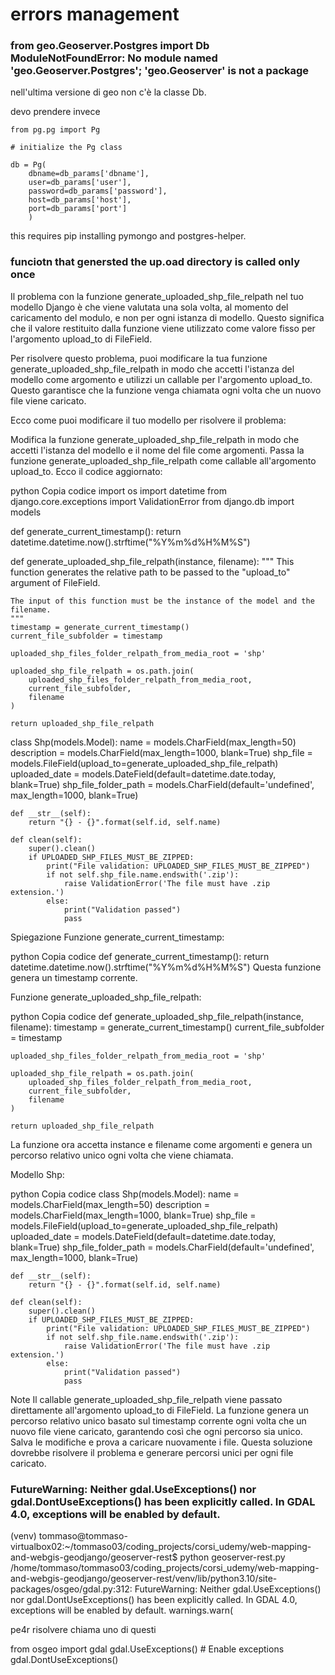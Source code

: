 # errors management

###    from geo.Geoserver.Postgres import Db <br>ModuleNotFoundError: No module named 'geo.Geoserver.Postgres'; 'geo.Geoserver' is not a package

nell'ultima versione di geo non c'è la classe Db.

devo prendere invece


    from pg.pg import Pg

    # initialize the Pg class

    db = Pg(
        dbname=db_params['dbname'], 
        user=db_params['user'], 
        password=db_params['password'], 
        host=db_params['host'], 
        port=db_params['port']
        )

this requires pip installing pymongo and postgres-helper.


### funciotn that genersted the up.oad directory is called only once

Il problema con la funzione generate_uploaded_shp_file_relpath nel tuo modello Django è che viene valutata una sola volta, al momento del caricamento del modulo, e non per ogni istanza di modello. Questo significa che il valore restituito dalla funzione viene utilizzato come valore fisso per l'argomento upload_to di FileField.

Per risolvere questo problema, puoi modificare la tua funzione generate_uploaded_shp_file_relpath in modo che accetti l'istanza del modello come argomento e utilizzi un callable per l'argomento upload_to. Questo garantisce che la funzione venga chiamata ogni volta che un nuovo file viene caricato.

Ecco come puoi modificare il tuo modello per risolvere il problema:

Modifica la funzione generate_uploaded_shp_file_relpath in modo che accetti l'istanza del modello e il nome del file come argomenti.
Passa la funzione generate_uploaded_shp_file_relpath come callable all'argomento upload_to.
Ecco il codice aggiornato:

python
Copia codice
import os
import datetime
from django.core.exceptions import ValidationError
from django.db import models

def generate_current_timestamp():
    return datetime.datetime.now().strftime("%Y%m%d%H%M%S")

def generate_uploaded_shp_file_relpath(instance, filename):
    """
    This function generates the relative path to be passed to the "upload_to" argument of FileField.
    
    The input of this function must be the instance of the model and the filename.
    """
    timestamp = generate_current_timestamp()
    current_file_subfolder = timestamp

    uploaded_shp_files_folder_relpath_from_media_root = 'shp'

    uploaded_shp_file_relpath = os.path.join(
        uploaded_shp_files_folder_relpath_from_media_root,  
        current_file_subfolder,
        filename
    )

    return uploaded_shp_file_relpath

class Shp(models.Model):
    name = models.CharField(max_length=50)
    description = models.CharField(max_length=1000, blank=True)
    shp_file = models.FileField(upload_to=generate_uploaded_shp_file_relpath)
    uploaded_date = models.DateField(default=datetime.date.today, blank=True)
    shp_file_folder_path = models.CharField(default='undefined', max_length=1000, blank=True)

    def __str__(self):
        return "{} - {}".format(self.id, self.name)

    def clean(self):
        super().clean()
        if UPLOADED_SHP_FILES_MUST_BE_ZIPPED:
            print("File validation: UPLOADED_SHP_FILES_MUST_BE_ZIPPED")
            if not self.shp_file.name.endswith('.zip'):
                raise ValidationError('The file must have .zip extension.')
            else:
                print("Validation passed")
                pass
Spiegazione
Funzione generate_current_timestamp:

python
Copia codice
def generate_current_timestamp():
    return datetime.datetime.now().strftime("%Y%m%d%H%M%S")
Questa funzione genera un timestamp corrente.

Funzione generate_uploaded_shp_file_relpath:

python
Copia codice
def generate_uploaded_shp_file_relpath(instance, filename):
    timestamp = generate_current_timestamp()
    current_file_subfolder = timestamp

    uploaded_shp_files_folder_relpath_from_media_root = 'shp'

    uploaded_shp_file_relpath = os.path.join(
        uploaded_shp_files_folder_relpath_from_media_root,  
        current_file_subfolder,
        filename
    )

    return uploaded_shp_file_relpath
La funzione ora accetta instance e filename come argomenti e genera un percorso relativo unico ogni volta che viene chiamata.

Modello Shp:

python
Copia codice
class Shp(models.Model):
    name = models.CharField(max_length=50)
    description = models.CharField(max_length=1000, blank=True)
    shp_file = models.FileField(upload_to=generate_uploaded_shp_file_relpath)
    uploaded_date = models.DateField(default=datetime.date.today, blank=True)
    shp_file_folder_path = models.CharField(default='undefined', max_length=1000, blank=True)

    def __str__(self):
        return "{} - {}".format(self.id, self.name)

    def clean(self):
        super().clean()
        if UPLOADED_SHP_FILES_MUST_BE_ZIPPED:
            print("File validation: UPLOADED_SHP_FILES_MUST_BE_ZIPPED")
            if not self.shp_file.name.endswith('.zip'):
                raise ValidationError('The file must have .zip extension.')
            else:
                print("Validation passed")
                pass
Note
Il callable generate_uploaded_shp_file_relpath viene passato direttamente all'argomento upload_to di FileField.
La funzione genera un percorso relativo unico basato sul timestamp corrente ogni volta che un nuovo file viene caricato, garantendo così che ogni percorso sia unico.
Salva le modifiche e prova a caricare nuovamente i file. Questa soluzione dovrebbe risolvere il problema e generare percorsi unici per ogni file caricato.

### FutureWarning: Neither gdal.UseExceptions() nor gdal.DontUseExceptions() has been explicitly called. In GDAL 4.0, exceptions will be enabled by default.

(venv) tommaso@tommaso-virtualbox02:~/tommaso03/coding_projects/corsi_udemy/web-mapping-and-webgis-geodjango/geoserver-rest$ python geoserver-rest.py
/home/tommaso/tommaso03/coding_projects/corsi_udemy/web-mapping-and-webgis-geodjango/geoserver-rest/venv/lib/python3.10/site-packages/osgeo/gdal.py:312: FutureWarning: Neither gdal.UseExceptions() nor gdal.DontUseExceptions() has been explicitly called. In GDAL 4.0, exceptions will be enabled by default.
  warnings.warn(

pe4r risolvere chiama uno di questi

from osgeo import gdal
gdal.UseExceptions()    # Enable exceptions
gdal.DontUseExceptions()

